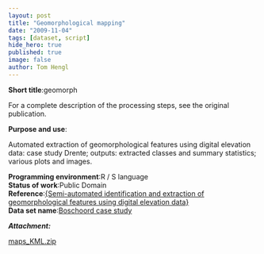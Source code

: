 ```yaml
---
layout: post
title: "Geomorphological mapping"
date: "2009-11-04"
tags: [dataset, script]
hide_hero: true
published: true
image: false
author: Tom Hengl
---
```


**Short title**:geomorph

For a complete description of the processing steps, see the original publication.

**Purpose and use**:

Automated extraction of geomorphological features using digital elevation data: case study Drente; outputs: extracted classes and summary statistics; various plots and images.

**Programming environment**:R / S language  
**Status of work**:Public Domain  
**Reference**:[{Semi-automated identification and extraction of geomorphological features using digital elevation data}](https://doi.org/10.1016/B978-0-444-53446-0.00010-0)  
**Data set name**:[Boschoord case study]({{site.baseurl}}/2021/07/30/boschoord-case-study/)

**_Attachment:_**

[maps_KML.zip]({{site.baseurl}}/uploads/datasets/maps_KML.zip)
